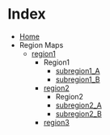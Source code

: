<!-- docs/_sidebar.md -->
# Index

- [Home](home.md)
- Region Maps
  - [region1](region_maps/region1.md)
    - Region1
      - [subregion1_A](region_maps/region1/subregion1_A.md)
      - [subregion1_B](region_maps/region1/subregion1_B.md)
    - [region2](region_maps/region2.md)
      - Region2
      - [subregion2_A](region_maps/region2/subregion2_A.md)
      - [subregion2_B](region_maps/region2/subregion2_B.md)
    - [region3](region_maps/region3.md)

